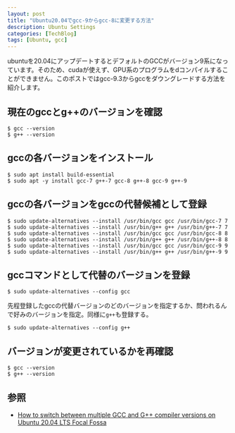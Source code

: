 ```yaml
---
layout: post
title: "Ubuntu20.04でgcc-9からgcc-8に変更する方法"
description: Ubuntu Settings
categories: [TechBlog]
tags: [Ubuntu, gcc]
---
```


ubuntuを20.04にアップデートするとデフォルトのGCCがバージョン9系になっています。そのため、cudaが使えず、GPU系のプログラムをdコンパイルすることができません。このポストではgcc-9.3からgccをダウングレードする方法を紹介します。

## 現在のgccとg++のバージョンを確認

```shell
$ gcc --version
$ g++ --version
```

## gccの各バージョンをインストール

```shell
$ sudo apt install build-essential
$ sudo apt -y install gcc-7 g++-7 gcc-8 g++-8 gcc-9 g++-9
```

## gccの各バージョンをgccの代替候補として登録

```shell
$ sudo update-alternatives --install /usr/bin/gcc gcc /usr/bin/gcc-7 7
$ sudo update-alternatives --install /usr/bin/g++ g++ /usr/bin/g++-7 7
$ sudo update-alternatives --install /usr/bin/gcc gcc /usr/bin/gcc-8 8
$ sudo update-alternatives --install /usr/bin/g++ g++ /usr/bin/g++-8 8
$ sudo update-alternatives --install /usr/bin/gcc gcc /usr/bin/gcc-9 9
$ sudo update-alternatives --install /usr/bin/g++ g++ /usr/bin/g++-9 9
```

## gccコマンドとして代替のバージョンを登録

```shell
$ sudo update-alternatives --config gcc
```

先程登録したgccの代替バージョンのどのバージョンを指定するか、問われるんで好みのバージョンを指定。同様に`g++`も登録する。

```shell
$ sudo update-alternatives --config g++
```

## バージョンが変更されているかを再確認

```shell
$ gcc --version
$ g++ --version
```


## 参照

* [How to switch between multiple GCC and G++ compiler versions on Ubuntu 20.04 LTS Focal Fossa](https://linuxconfig.org/how-to-switch-between-multiple-gcc-and-g-compiler-versions-on-ubuntu-20-04-lts-focal-fossa)
